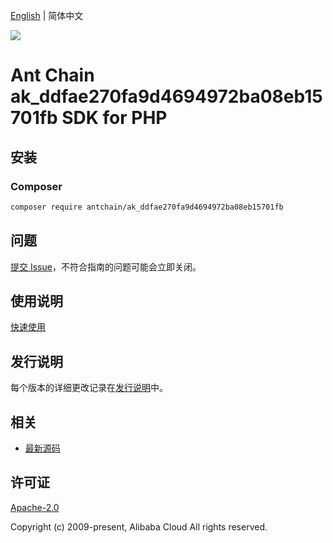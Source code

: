 [English](README.md) | 简体中文

![](https://aliyunsdk-pages.alicdn.com/icons/AlibabaCloud.svg)

# Ant Chain ak_ddfae270fa9d4694972ba08eb15701fb SDK for PHP

## 安装

### Composer

```bash
composer require antchain/ak_ddfae270fa9d4694972ba08eb15701fb
```

## 问题

[提交 Issue](https://github.com/alipay/antchain-openapi-prod-sdk/issues/new)，不符合指南的问题可能会立即关闭。

## 使用说明

[快速使用](https://github.com/alipay/antchain-openapi-prod-sdk)

## 发行说明

每个版本的详细更改记录在[发行说明](./ChangeLog.txt)中。

## 相关

* [最新源码](https://github.com/antchain-openapi-sdk-php)

## 许可证

[Apache-2.0](http://www.apache.org/licenses/LICENSE-2.0)

Copyright (c) 2009-present, Alibaba Cloud All rights reserved.
